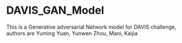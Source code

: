 # DAVIS_GAN_Model
This is a Generative adversarial Network model for DAVIS challenge, authors are Yuming Yuan, Yunwen Zhou, Mani, Kaijia
